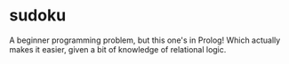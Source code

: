 # sudoku

A beginner programming problem, but this one's in Prolog! Which actually makes it easier, given a bit of knowledge of relational logic.
